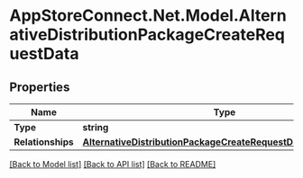 # AppStoreConnect.Net.Model.AlternativeDistributionPackageCreateRequestData

## Properties

Name | Type | Description | Notes
------------ | ------------- | ------------- | -------------
**Type** | **string** |  | 
**Relationships** | [**AlternativeDistributionPackageCreateRequestDataRelationships**](AlternativeDistributionPackageCreateRequestDataRelationships.md) |  | 

[[Back to Model list]](../README.md#documentation-for-models) [[Back to API list]](../README.md#documentation-for-api-endpoints) [[Back to README]](../README.md)

